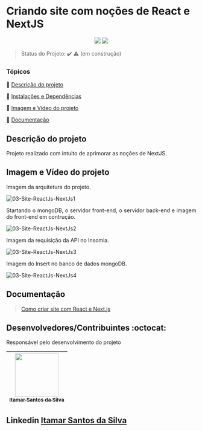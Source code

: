 <h1>Criando site com noções de React e NextJS</h1> 

<p align="center">
  <img src="https://img.shields.io/static/v1?label=Linguagem&message=react.JS&color=blue&style=for-the-badge&logo=REACTJS"/>

  <img src="https://img.shields.io/static/v1?label=Linguagem&message=next.JS&color=black&style=for-the-badge&logo=NEXTJS"/>
</p>

> Status do Projeto: :heavy_check_mark: :warning: (em construção)

### Tópicos 

:small_blue_diamond: [Descrição do projeto](#descrição-do-projeto)

:small_blue_diamond: [Instalações e Dependências](#instalações-e-dependências)

:small_blue_diamond: [Imagem e Vídeo do projeto](#imagem-e-vídeo-do-projeto)

:small_blue_diamond: [Documentação](#documentação)

## Descrição do projeto 

<p align="justify">
Projeto realizado com intuito de aprimorar as noções de NextJS.
</p>

## Imagem e Vídeo do projeto

<p align="justify">
Imagem da arquitetura do projeto.<br>
</p>

![03-Site-ReactJs-NextJs1](https://user-images.githubusercontent.com/54650669/110795918-208f6980-8256-11eb-84e7-5d3e7f2072e0.png)

<p align="justify">
Startando o mongoDB, o servidor front-end, o servidor back-end e imagem do front-end em contrução.<br>
</p>

![03-Site-ReactJs-NextJs2](https://user-images.githubusercontent.com/54650669/110796011-3ef56500-8256-11eb-838d-d39846738090.gif)

<p align="justify">
Imagem da requisição da API no Insomia.<br>
</p>

![03-Site-ReactJs-NextJs3](https://user-images.githubusercontent.com/54650669/110796080-55032580-8256-11eb-8afe-6bb2950843f5.png)

<p align="justify">
Imagem do Insert no banco de dados mongoDB.<br>
</p>

![03-Site-ReactJs-NextJs4](https://user-images.githubusercontent.com/54650669/110796184-6ea46d00-8256-11eb-96d5-4f1e07918ec8.png)

## Documentação

> <a href="https://www.youtube.com/playlist?list=PLmY5AEiqDWwCKtqpOg7z4sJQLlULms9_K" target="_blank">Como criar site com React e Next.js</a>

## Desenvolvedores/Contribuintes :octocat:

Responsável pelo desenvolvimento do projeto

| [<img src="https://avatars0.githubusercontent.com/u/54650669?s=460&u=256c0c28b9d5560d21d734ceedb09439a7521cc2&v=4" width=115><br><sub>Itamar Santos da Silva</sub>](https://github.com/itamar1986) |
| :---: |

## Linkedin <a href="https://www.linkedin.com/in/itamar-santos-da-silva-463b0a176" target="_blank"> Itamar Santos da Silva</a>